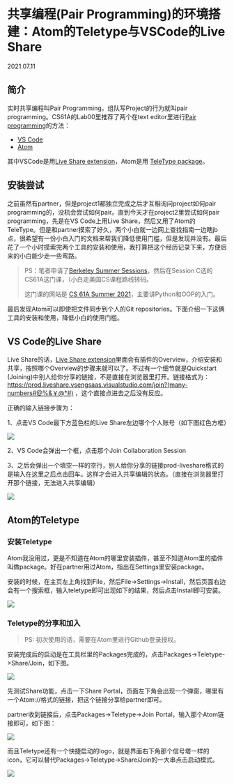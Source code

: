 # 共享编程(Pair Programming)的环境搭建：Atom的Teletype与VSCode的Live Share

2021.07.11

## 简介

实时共享编程叫Pair Programming，组队写Project的行为就叫pair programming。CS61A的Lab00里推荐了两个在text editor里进行[Pair programming](https://cs61a.org/lab/lab00/#pair-programming)的方法：

- [VS Code](https://cs61a.org/articles/vscode#pair-programming)
- [Atom](https://cs61a.org/articles/atom#pair-programming)

其中VSCode是用[Live Share extension](https://marketplace.visualstudio.com/items?itemName=MS-vsliveshare.vsliveshare&ssr=false)，Atom是用 [TeleType package](https://teletype.atom.io/)。

## 安装尝试

之前虽然有partner，但是project1都独立完成之后才互相询问project如何pair programming的，没机会尝试如何pair。直到今天才在project2里尝试如何pair programming，先是在VS Code上用Live Share，然后又用了Atom的TeleType。但是和partner摸索了好久，两个小白就一边网上查找指南一边瞎jb点，很希望有一份小白入门的文档来帮我们降低使用门槛，但是发现并没有。最后花了一个小时摸索完两个工具的安装和使用，我打算把这个经历记录下来，方便后来的小白能少走一些弯路。

> PS：笔者申请了[Berkeley Summer Sessions](https://summer.berkeley.edu/)，然后在Session C选的CS61A这门课，（小白走美国CS课程路线转码。
>
> 这门课的网站是 [CS 61A Summer 2021](https://cs61a.org/)，主要讲Python和OOP的入门。

最后发现Atom可以即使把文件同步到个人的Git repositories。下面介绍一下这俩工具的安装和使用，降低小白的使用门槛。

## VS Code的Live Share

Live Share的话，[Live Share extension](https://marketplace.visualstudio.com/items?itemName=MS-vsliveshare.vsliveshare&ssr=false)里面会有插件的Overview，介绍安装和共享，按照哪个Overview的步骤来就可以了。不过有一个细节就是Quickstart (Joining)中别人给你分享的链接，不是直接在浏览器里打开。链接格式为：https://prod.liveshare.vsengsaas.visualstudio.com/join?(many-numbers#@%&￥@*#) ，这个直接点进去之后没有反应。

正确的输入链接步骤为：

1、点击VS Code最下方蓝色栏的Live Share左边哪个个人账号（如下图红色方框）

![](https://pic1.zhimg.com/80/v2-0b0e65179741e057f89697c7eee8a664_720w.png)
  
2、VS Code会弹出一个框，点击那个Join Collaboration Session

3、之后会弹出一个填空一样的空行，别人给你分享的链接prod-liveshare格式的是输入在这里之后点击回车。这样才会进入共享编辑的状态。（直接在浏览器里打开那个链接，无法进入共享编辑）

![](https://pic1.zhimg.com/80/v2-2f7ea6b9f5af052ad4365918e887c7ba_720w.png)


## Atom的Teletype

### 安装Teletype

Atom我没用过，更是不知道在Atom的哪里安装插件，甚至不知道Atom里的插件叫做package。好在partner用过Atom，指出在Settings里安装package。

安装的时候，在主页左上角找到File，然后File->Settings->Install，然后页面右边会有一个搜索框，输入teletype即可出现如下的结果，然后点击Install即可安装。

![](https://pic1.zhimg.com/80/v2-f1cb811f2de2d376ef8ec67a9ec27cd9_720w.png)



### Teletype的分享和加入

> PS: 初次使用的话，需要在Atom里进行Github登录授权。

安装完成后的启动是在工具栏里的Packages完成的，点击Packages->Teletype->Share/Join，如下图。

![](https://pica.zhimg.com/80/v2-5b6079c25eccc8c779c4b045f106fe78_720w.png)

先测试Share功能，点击一下Share Portal，页面左下角会出现一个弹窗，哪里有一个Atom://格式的链接，把这个链接分享给partner即可。

partner收到链接后，点击Packages->Teletype->Join Portal，输入那个Atom链接即可，如下图：

![](https://pic1.zhimg.com/80/v2-c78769fa79cab88d50a03dbf0f9ed912_720w.png)



而且Teletype还有一个快捷启动的logo，就是界面右下角那个信号塔一样的icon，它可以替代Packages->Teletype->Share/Join的一大串点击启动模式。

![](https://pic1.zhimg.com/80/v2-1c49b3b7b205bdcfb58556ec200a7163_720w.png)
